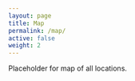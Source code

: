 ```yaml
---
layout: page
title: Map
permalink: /map/
active: false
weight: 2
---
```


Placeholder for map of all locations.
